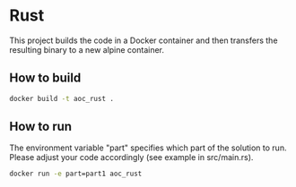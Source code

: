 # Rust

This project builds the code in a Docker container and then transfers the resulting binary to a new alpine container. 

## How to build
```bash
docker build -t aoc_rust . 
```

## How to run
The environment variable "part" specifies which part of the solution to run. Please adjust your code accordingly (see example in src/main.rs).
```bash
docker run -e part=part1 aoc_rust
```